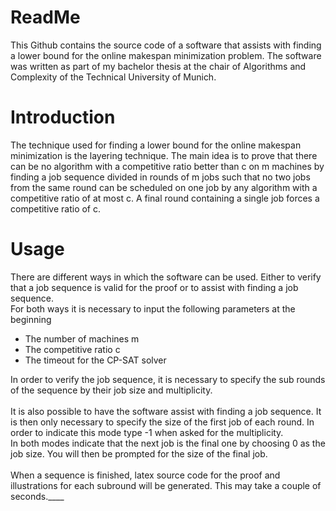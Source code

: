 <h1> ReadMe </h1>
This Github contains the source code of a software that assists with finding a lower bound for the online makespan minimization problem. The software was written as part of my bachelor thesis at the chair of Algorithms and Complexity of the Technical University of Munich.

<h1> Introduction </h1>
The technique used for finding a lower bound for the online makespan minimization is the layering technique. The main idea is to prove that there can be no algorithm with a competitive ratio better than c on m machines by finding a job sequence divided in rounds of m jobs such that no two jobs from the same round can be scheduled on one job by any algorithm with a competitive ratio of at most c.
A final round containing a single job forces a competitive ratio of c.

<h1> Usage </h1>
There are different ways in which the software can be used. Either to verify that a job sequence is valid for the proof or to assist with finding a job sequence. <br>
For both ways it is necessary to input the following parameters at the beginning
<ul>
    <li> The number of machines m </li>
    <li> The competitive ratio c </li>
    <li> The timeout for the CP-SAT solver </li>
</ul>
In order to verify the job sequence, it is necessary to specify the sub rounds of the sequence by their job size and multiplicity. <br>
<br>
It is also possible to have the software assist with finding a job sequence. It is then only necessary to specify the size of the first job of each round. In order to indicate this mode type -1 when asked for the multiplicity.
<br>
In both modes indicate that the next job is the final one by choosing 0 as the job size. You will then be prompted for the size of the final job. <br>
<br>
When a sequence is finished, latex source code for the proof and illustrations for each subround will be generated. This may take a couple of seconds.____